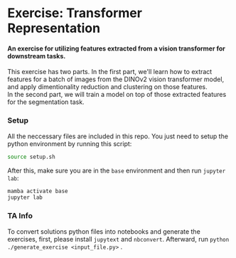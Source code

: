 # Exercise: Transformer Representation 
#### An exercise for utilizing features extracted from a vision transformer for downstream tasks.

This exercise has two parts. In the first part, we'll learn how to extract features for a batch of images from the DINOv2 vision transformer model, and apply dimentionality reduction and clustering on those features.  
In the second part, we will train a model on top of those extracted features for the segmentation task.

### Setup
All the neccessary files are included in this repo. You just need to setup the python environment by running this script:
```bash
source setup.sh
```
After this, make sure you are in the `base` environment and then run `jupyter lab`:
```bash
mamba activate base
jupyter lab
```

### TA Info
To convert solutions python files into notebooks and generate the exercises, first, please install `jupytext` and `nbconvert`. Afterward, run `python ./generate_exercise <input_file.py>` .
